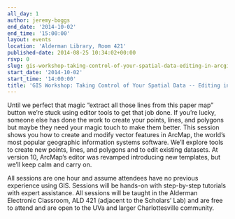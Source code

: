 ```yaml
---
all_day: 1
author: jeremy-boggs
end_date: '2014-10-02'
end_time: '15:00:00'
layout: events
location: 'Alderman Library, Room 421'
published-date: 2014-08-25 10:34:02+00:00
rsvp: 0
slug: gis-workshop-taking-control-of-your-spatial-data-editing-in-arcgis
start_date: '2014-10-02'
start_time: '14:00:00'
title: 'GIS Workshop: Taking Control of Your Spatial Data -- Editing in ArcGIS'
---
```


Until we perfect that magic “extract all those lines from this paper map” button we’re stuck using editor tools to get that job done. If you’re lucky, someone else has done the work to create your points, lines, and polygons but maybe they need your magic touch to make them better. This session shows you how to create and modify vector features in ArcMap, the world’s most popular geographic information systems software. We’ll explore tools to create new points, lines, and polygons and to edit existing datasets. At version 10, ArcMap’s editor was revamped introducing new templates, but we’ll keep calm and carry on.

All sessions are one hour and assume attendees have no previous experience using GIS. Sessions will be hands-on with step-by-step tutorials with expert assistance. All sessions will be taught in the Alderman Electronic Classroom, ALD 421 (adjacent to the Scholars’ Lab) and are free to attend and are open to the UVa and larger Charlottesville community.
